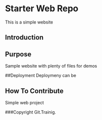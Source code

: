 # Starter Web Repo

This is a simple website

## Introduction

## Purpose

Sample website with plenty of files for demos

##Deployment
Deploymeny can be 

## How To Contribute

Simple web project

###Copyright
Git.Trainig.
